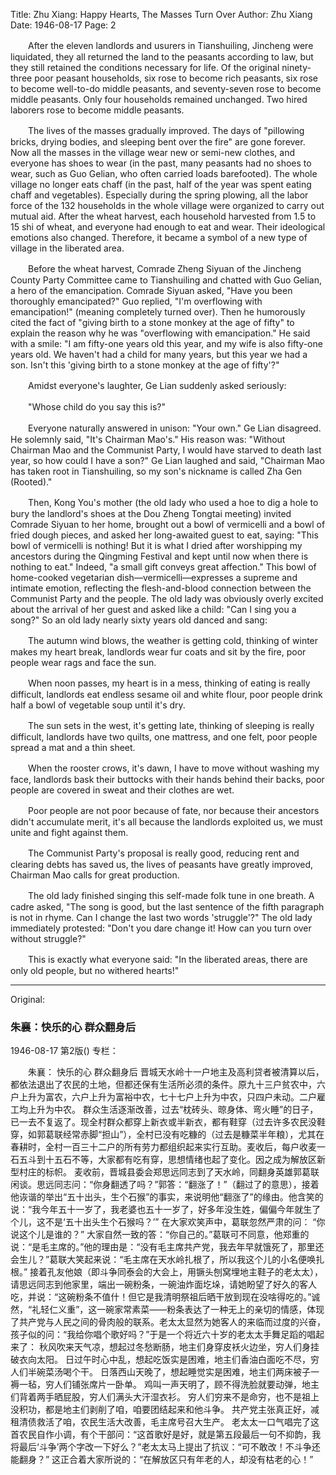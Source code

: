 Title: Zhu Xiang: Happy Hearts, The Masses Turn Over
Author: Zhu Xiang
Date: 1946-08-17
Page: 2

　　After the eleven landlords and usurers in Tianshuiling, Jincheng were liquidated, they all returned the land to the peasants according to law, but they still retained the conditions necessary for life. Of the original ninety-three poor peasant households, six rose to become rich peasants, six rose to become well-to-do middle peasants, and seventy-seven rose to become middle peasants. Only four households remained unchanged. Two hired laborers rose to become middle peasants.

　　The lives of the masses gradually improved. The days of "pillowing bricks, drying bodies, and sleeping bent over the fire" are gone forever. Now all the masses in the village wear new or semi-new clothes, and everyone has shoes to wear (in the past, many peasants had no shoes to wear, such as Guo Gelian, who often carried loads barefooted). The whole village no longer eats chaff (in the past, half of the year was spent eating chaff and vegetables). Especially during the spring plowing, all the labor force of the 132 households in the whole village were organized to carry out mutual aid. After the wheat harvest, each household harvested from 1.5 to 15 shi of wheat, and everyone had enough to eat and wear. Their ideological emotions also changed. Therefore, it became a symbol of a new type of village in the liberated area.

　　Before the wheat harvest, Comrade Zheng Siyuan of the Jincheng County Party Committee came to Tianshuiling and chatted with Guo Gelian, a hero of the emancipation. Comrade Siyuan asked, "Have you been thoroughly emancipated?" Guo replied, "I'm overflowing with emancipation!" (meaning completely turned over). Then he humorously cited the fact of "giving birth to a stone monkey at the age of fifty" to explain the reason why he was "overflowing with emancipation." He said with a smile: "I am fifty-one years old this year, and my wife is also fifty-one years old. We haven't had a child for many years, but this year we had a son. Isn't this 'giving birth to a stone monkey at the age of fifty'?"

　　Amidst everyone's laughter, Ge Lian suddenly asked seriously:

　　"Whose child do you say this is?"

　　Everyone naturally answered in unison: "Your own." Ge Lian disagreed. He solemnly said, "It's Chairman Mao's." His reason was: "Without Chairman Mao and the Communist Party, I would have starved to death last year, so how could I have a son?" Ge Lian laughed and said, "Chairman Mao has taken root in Tianshuiling, so my son's nickname is called Zha Gen (Rooted)."

　　Then, Kong You's mother (the old lady who used a hoe to dig a hole to bury the landlord's shoes at the Dou Zheng Tongtai meeting) invited Comrade Siyuan to her home, brought out a bowl of vermicelli and a bowl of fried dough pieces, and asked her long-awaited guest to eat, saying: "This bowl of vermicelli is nothing! But it is what I dried after worshipping my ancestors during the Qingming Festival and kept until now when there is nothing to eat." Indeed, "a small gift conveys great affection." This bowl of home-cooked vegetarian dish—vermicelli—expresses a supreme and intimate emotion, reflecting the flesh-and-blood connection between the Communist Party and the people. The old lady was obviously overly excited about the arrival of her guest and asked like a child: "Can I sing you a song?" So an old lady nearly sixty years old danced and sang:

　　The autumn wind blows, the weather is getting cold, thinking of winter makes my heart break, landlords wear fur coats and sit by the fire, poor people wear rags and face the sun.

　　When noon passes, my heart is in a mess, thinking of eating is really difficult, landlords eat endless sesame oil and white flour, poor people drink half a bowl of vegetable soup until it's dry.

　　The sun sets in the west, it's getting late, thinking of sleeping is really difficult, landlords have two quilts, one mattress, and one felt, poor people spread a mat and a thin sheet.

　　When the rooster crows, it's dawn, I have to move without washing my face, landlords bask their buttocks with their hands behind their backs, poor people are covered in sweat and their clothes are wet.

　　Poor people are not poor because of fate, nor because their ancestors didn't accumulate merit, it's all because the landlords exploited us, we must unite and fight against them.

　　The Communist Party's proposal is really good, reducing rent and clearing debts has saved us, the lives of peasants have greatly improved, Chairman Mao calls for great production.

　　The old lady finished singing this self-made folk tune in one breath. A cadre asked, "The song is good, but the last sentence of the fifth paragraph is not in rhyme. Can I change the last two words 'struggle'?" The old lady immediately protested: "Don't you dare change it! How can you turn over without struggle?"

　　This is exactly what everyone said: "In the liberated areas, there are only old people, but no withered hearts!"



<hr /> 

Original: 


### 朱襄：快乐的心  群众翻身后

1946-08-17
第2版()
专栏：

　　朱襄：
    快乐的心
    群众翻身后
    晋城天水岭十一户地主及高利贷者被清算以后，都依法退出了农民的土地，但都还保有生活所必须的条件。原九十三户贫农中，六户上升为富农，六户上升为富裕中农，七十七户上升为中农，只四户未动。二户雇工均上升为中农。
    群众生活逐渐改善，过去“枕砖头、晾身体、弯火睡”的日子，已一去不复返了。现全村群众都穿上新衣或半新衣，都有鞋穿（过去许多农民没鞋穿，如郭葛联经常赤脚“担山”），全村已没有吃糠的（过去是糠菜半年粮），尤其在春耕时，全村一百三十二户的所有劳力都组织起来实行互助。麦收后，每户收麦一石五斗到十五石不等，大家都有吃有穿，思想情绪也起了变化。因之成为解放区新型村庄的标帜。
    麦收前，晋城县委会郑思远同志到了天水岭，同翻身英雄郭葛联闲谈。思远同志问：“你身翻透了吗？”郭答：“翻涨了！”（翻过了的意思），接着他诙谐的举出“五十出头，生个石猴”的事实，来说明他“翻涨了”的缘由。他含笑的说：“我今年五十一岁了，我老婆也五十一岁了，好多年没生姓，偏偏今年就生了个儿，这不是‘五十出头生个石猴吗？’”
    在大家欢笑声中，葛联忽然严肃的问：
    “你说这个儿是谁的？”
    大家自然一致的答：“你自己的。”葛联可不同意，他郑重的说：“是毛主席的。”他的理由是：“没有毛主席共产党，我去年早就饿死了，那里还会生儿？”葛联大笑起来说：“毛主席在天水岭扎根了，所以我这个儿的小名便唤扎根。”
    接着孔友他娘（即斗争同泰会的大会上，用镢头刨窝埋地主鞋子的老太太），请思远同志到他家里，端出一碗粉条，一碗油炸面圪垛，请她盼望了好久的客人吃，并说：“这碗粉条不值什！但它是我清明祭祖后晒干放到现在没啥得吃的。”诚然，“礼轻仁义重”，这一碗家常素菜——粉条表达了一种无上的亲切的情感，体现了共产党与人民之间的骨肉般的联系。老太太显然为她客人的来临而过度的兴奋，孩子似的问：“我给你唱个歌好吗？”于是一个将近六十岁的老太太手舞足蹈的唱起来了：
    秋风吹来天气凉，想起过冬愁断肠，地主们身穿皮袄火边坐，穷人们身挂破衣向太阳。
    日过午时心中乱，想起吃饭实是困难，地主们香油白面吃不尽，穷人们半碗菜汤喝个干。
    日落西山天晚了，想起睡觉实是困难，地主们两床被子一褥一毡，穷人们铺张席片一卧单。
    鸡叫一声天明了，顾不得洗脸就要动弹，地主们背着两手晒屁股，穷人们满头大汗湿衣衫。
    穷人们穷来不是命穷，也不是祖上没积功，都是地主们剥削了咱，咱要团结起来和他斗争。
    共产党主张真正好，减租清债救活了咱，农民生活大改善，毛主席号召大生产。
    老太太一口气唱完了这首农民自作小调，有个干部问：“这首歌好是好，就是第五段最后一句不抑韵，我将最后‘斗争’两个字改一下好么？”老太太马上提出了抗议：“可不敢改！不斗争还能翻身？”
    这正合着大家所说的：“在解放区只有年老的人，却没有枯老的心！”
